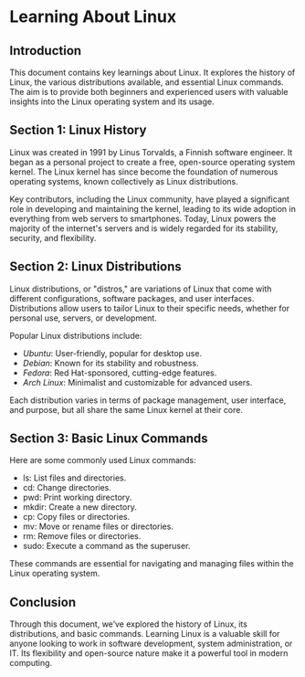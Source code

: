 # Learning About Linux

## Introduction
This document contains key learnings about Linux. It explores the history of Linux, the various distributions available, and essential Linux commands. The aim is to provide both beginners and experienced users with valuable insights into the Linux operating system and its usage.

## Section 1: Linux History
Linux was created in 1991 by Linus Torvalds, a Finnish software engineer. It began as a personal project to create a free, open-source operating system kernel. The Linux kernel has since become the foundation of numerous operating systems, known collectively as Linux distributions. 

Key contributors, including the Linux community, have played a significant role in developing and maintaining the kernel, leading to its wide adoption in everything from web servers to smartphones. Today, Linux powers the majority of the internet's servers and is widely regarded for its stability, security, and flexibility.

## Section 2: Linux Distributions
Linux distributions, or "distros," are variations of Linux that come with different configurations, software packages, and user interfaces. Distributions allow users to tailor Linux to their specific needs, whether for personal use, servers, or development.

Popular Linux distributions include:
- *Ubuntu*: User-friendly, popular for desktop use.
- *Debian*: Known for its stability and robustness.
- *Fedora*: Red Hat-sponsored, cutting-edge features.
- *Arch Linux*: Minimalist and customizable for advanced users.

Each distribution varies in terms of package management, user interface, and purpose, but all share the same Linux kernel at their core.

## Section 3: Basic Linux Commands
Here are some commonly used Linux commands:

- ls: List files and directories.
- cd: Change directories.
- pwd: Print working directory.
- mkdir: Create a new directory.
- cp: Copy files or directories.
- mv: Move or rename files or directories.
- rm: Remove files or directories.
- sudo: Execute a command as the superuser.

These commands are essential for navigating and managing files within the Linux operating system.

## Conclusion
Through this document, we’ve explored the history of Linux, its distributions, and basic commands. Learning Linux is a valuable skill for anyone looking to work in software development, system administration, or IT. Its flexibility and open-source nature make it a powerful tool in modern computing.
